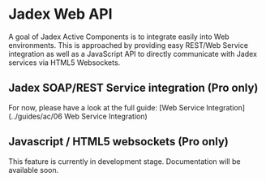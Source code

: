 # Jadex Web API
A goal of Jadex Active Components is to integrate easily into Web environments.
This is approached by providing easy REST/Web Service integration as well as a JavaScript API to directly communicate with Jadex services via HTML5 Websockets.

## Jadex SOAP/REST Service integration (Pro only)
For now, please have a look at the full guide:
[Web Service Integration](../guides/ac/06 Web Service Integration)

## Javascript / HTML5 websockets (Pro only)
This feature is currently in development stage. Documentation will be available soon.
